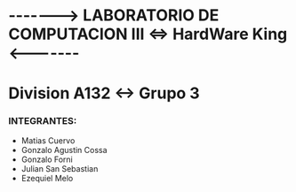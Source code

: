 # -------> LABORATORIO DE COMPUTACION III <=> HardWare King <-------

Division A132 <-> Grupo 3
=

### INTEGRANTES:
- Matias Cuervo
- Gonzalo Agustin Cossa
- Gonzalo Forni
- Julian San Sebastian
- Ezequiel Melo
